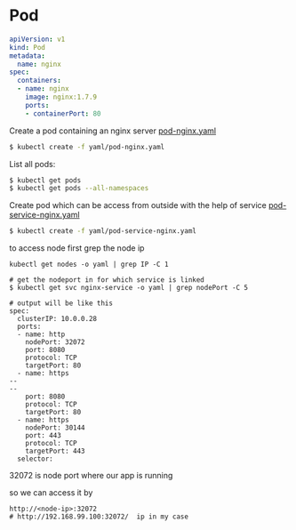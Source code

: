 # Pod 

```yaml
apiVersion: v1
kind: Pod
metadata:
  name: nginx
spec:
  containers:
  - name: nginx
    image: nginx:1.7.9
    ports:
    - containerPort: 80
```

Create a pod containing an nginx server [pod-nginx.yaml](yaml/pod-nginx.yaml)

```sh
$ kubectl create -f yaml/pod-nginx.yaml
```

List all pods:
```sh
$ kubectl get pods
$ kubectl get pods --all-namespaces
```
<a name="nginx-service"></a>

Create pod which can be access from outside with the help of service  [pod-service-nginx.yaml](yaml/pod-service-nginx.yaml)

```sh
$ kubectl create -f yaml/pod-service-nginx.yaml
```

to access node first grep the node ip
```
kubectl get nodes -o yaml | grep IP -C 1

# get the nodeport in for which service is linked 
$ kubectl get svc nginx-service -o yaml | grep nodePort -C 5

# output will be like this
spec:
  clusterIP: 10.0.0.28
  ports:
  - name: http
    nodePort: 32072 
    port: 8080
    protocol: TCP
    targetPort: 80
  - name: https
--
--
    port: 8080
    protocol: TCP
    targetPort: 80
  - name: https
    nodePort: 30144
    port: 443
    protocol: TCP
    targetPort: 443
  selector:
```
32072 is node port where our app is running 

so we can access it by 
```
http://<node-ip>:32072    
# http://192.168.99.100:32072/  ip in my case